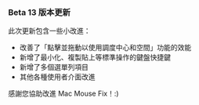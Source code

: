 ### Beta 13 版本更新

此次更新包含一些小改進：

- 改善了「點擊並拖動以使用調度中心和空間」功能的效能
- 新增了最小化、複製貼上等標準操作的鍵盤快捷鍵
- 新增了多個選單列項目
- 其他各種使用者介面改進

感謝您協助改進 Mac Mouse Fix！:)
